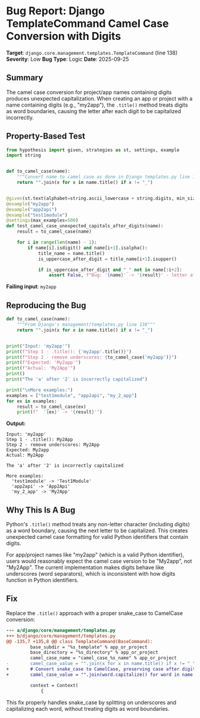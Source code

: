# Bug Report: Django TemplateCommand Camel Case Conversion with Digits

**Target**: `django.core.management.templates.TemplateCommand` (line 138)
**Severity**: Low
**Bug Type**: Logic
**Date**: 2025-09-25

## Summary

The camel case conversion for project/app names containing digits produces unexpected capitalization. When creating an app or project with a name containing digits (e.g., "my2app"), the `.title()` method treats digits as word boundaries, causing the letter after each digit to be capitalized incorrectly.

## Property-Based Test

```python
from hypothesis import given, strategies as st, settings, example
import string


def to_camel_case(name):
    """Convert name to camel case as done in Django templates.py line 138."""
    return "".join(x for x in name.title() if x != "_")


@given(st.text(alphabet=string.ascii_lowercase + string.digits, min_size=3, max_size=20))
@example("my2app")
@example("app2api")
@example("test1module")
@settings(max_examples=500)
def test_camel_case_unexpected_capitals_after_digits(name):
    result = to_camel_case(name)

    for i in range(len(name) - 1):
        if name[i].isdigit() and name[i+1].isalpha():
            title_name = name.title()
            is_uppercase_after_digit = title_name[i+1].isupper()

            if is_uppercase_after_digit and "_" not in name[:i+2]:
                assert False, f"Bug: '{name}' -> '{result}' - letter after digit unexpectedly capitalized"
```

**Failing input**: `my2app`

## Reproducing the Bug

```python
def to_camel_case(name):
    """From Django's management/templates.py line 138"""
    return "".join(x for x in name.title() if x != "_")


print("Input: 'my2app'")
print(f"Step 1 - .title(): {'my2app'.title()}")
print(f"Step 2 - remove underscores: {to_camel_case('my2app')}")
print(f"Expected: 'My2app'")
print(f"Actual: 'My2App'")
print()
print("The 'a' after '2' is incorrectly capitalized")

print("\nMore examples:")
examples = ["test1module", "app2api", "my_2_app"]
for ex in examples:
    result = to_camel_case(ex)
    print(f"  '{ex}' -> '{result}'")
```

**Output:**
```
Input: 'my2app'
Step 1 - .title(): My2App
Step 2 - remove underscores: My2App
Expected: My2app
Actual: My2App

The 'a' after '2' is incorrectly capitalized

More examples:
  'test1module' -> 'Test1Module'
  'app2api' -> 'App2Api'
  'my_2_app' -> 'My2App'
```

## Why This Is A Bug

Python's `.title()` method treats any non-letter character (including digits) as a word boundary, causing the next letter to be capitalized. This creates unexpected camel case formatting for valid Python identifiers that contain digits.

For app/project names like "my2app" (which is a valid Python identifier), users would reasonably expect the camel case version to be "My2app", not "My2App". The current implementation makes digits behave like underscores (word separators), which is inconsistent with how digits function in Python identifiers.

## Fix

Replace the `.title()` approach with a proper snake_case to CamelCase conversion:

```diff
--- a/django/core/management/templates.py
+++ b/django/core/management/templates.py
@@ -135,7 +135,8 @@ class TemplateCommand(BaseCommand):
         base_subdir = "%s_template" % app_or_project
         base_directory = "%s_directory" % app_or_project
         camel_case_name = "camel_case_%s_name" % app_or_project
-        camel_case_value = "".join(x for x in name.title() if x != "_")
+        # Convert snake_case to CamelCase, preserving case after digits
+        camel_case_value = "".join(word.capitalize() for word in name.split("_"))

         context = Context(
             {
```

This fix properly handles snake_case by splitting on underscores and capitalizing each word, without treating digits as word boundaries.